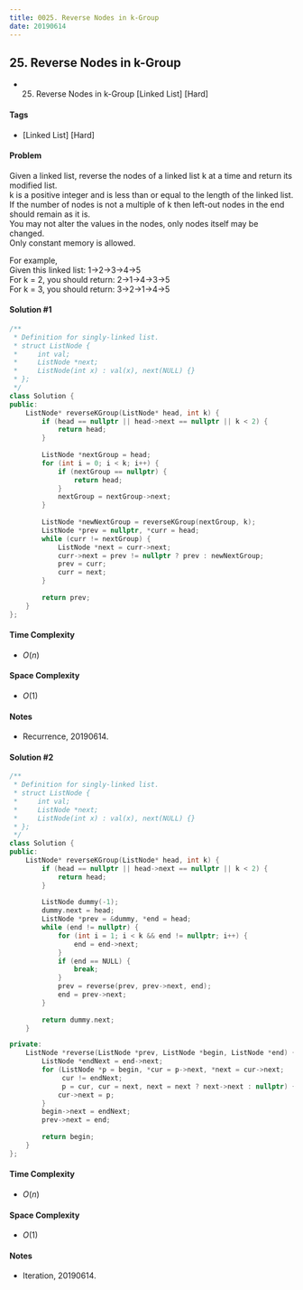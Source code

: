 ```yaml
---
title: 0025. Reverse Nodes in k-Group
date: 20190614
---
```


## 25. Reverse Nodes in k-Group
- 25. Reverse Nodes in k-Group [Linked List] [Hard]

#### Tags
- [Linked List] [Hard]

#### Problem
Given a linked list, reverse the nodes of a linked list k at a time and return its modified list.  
k is a positive integer and is less than or equal to the length of the linked list. If the number of nodes is not a multiple of k then left-out nodes in the end should remain as it is.  
You may not alter the values in the nodes, only nodes itself may be changed.  
Only constant memory is allowed.

For example,  
Given this linked list: 1->2->3->4->5  
For k = 2, you should return: 2->1->4->3->5  
For k = 3, you should return: 3->2->1->4->5

#### Solution #1
``` C++
/**
 * Definition for singly-linked list.
 * struct ListNode {
 *     int val;
 *     ListNode *next;
 *     ListNode(int x) : val(x), next(NULL) {}
 * };
 */
class Solution {
public:
    ListNode* reverseKGroup(ListNode* head, int k) {
        if (head == nullptr || head->next == nullptr || k < 2) {
            return head;
        }
        
        ListNode *nextGroup = head;
        for (int i = 0; i < k; i++) {
            if (nextGroup == nullptr) {
                return head;
            }
            nextGroup = nextGroup->next;
        }
        
        ListNode *newNextGroup = reverseKGroup(nextGroup, k);
        ListNode *prev = nullptr, *curr = head;
        while (curr != nextGroup) {
            ListNode *next = curr->next;
            curr->next = prev != nullptr ? prev : newNextGroup;
            prev = curr;
            curr = next;
        }
        
        return prev;
    }
};
```

#### Time Complexity
- $O(n)$

#### Space Complexity
- $O(1)$

#### Notes
- Recurrence, 20190614.

#### Solution #2
``` C++
/**
 * Definition for singly-linked list.
 * struct ListNode {
 *     int val;
 *     ListNode *next;
 *     ListNode(int x) : val(x), next(NULL) {}
 * };
 */
class Solution {
public:
    ListNode* reverseKGroup(ListNode* head, int k) {
        if (head == nullptr || head->next == nullptr || k < 2) {
            return head;
        }
        
        ListNode dummy(-1);
        dummy.next = head;
        ListNode *prev = &dummy, *end = head;
        while (end != nullptr) {
            for (int i = 1; i < k && end != nullptr; i++) {
                end = end->next;
            }
            if (end == NULL) {
                break;
            }
            prev = reverse(prev, prev->next, end);
            end = prev->next;
        }
        
        return dummy.next;
    }

private:
    ListNode *reverse(ListNode *prev, ListNode *begin, ListNode *end) {
        ListNode *endNext = end->next;
        for (ListNode *p = begin, *cur = p->next, *next = cur->next;
             cur != endNext;
             p = cur, cur = next, next = next ? next->next : nullptr) {
            cur->next = p;
        }
        begin->next = endNext;
        prev->next = end;
        
        return begin;
    }
};
```

#### Time Complexity
- $O(n)$

#### Space Complexity
- $O(1)$

#### Notes
- Iteration, 20190614.
